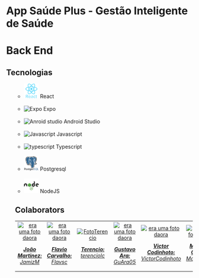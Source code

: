 <h1>App Saúde Plus - Gestão Inteligente de Saúde</h1>
<h1>Back End</h1>

<h2>Tecnologias</h2>
<ul> 
   <ul>
  <li>
    <img src="https://raw.githubusercontent.com/devicons/devicon/master/icons/react/react-original-wordmark.svg" alt="react" width="40" height="40"/>  React
  </li>
  <br>
  <li>
    <img src="./assets/logo_expo.png" alt="Expo" width="80" height="40"/> Expo
  </li>
  <br>
  <li>
    <img src="https://cdn.jsdelivr.net/gh/devicons/devicon@latest/icons/androidstudio/androidstudio-original.svg" alt="Anroid studio" width="40" height="40"/> Android Studio
  </li>
  <br>
  <li>
    <img src="https://cdn.jsdelivr.net/gh/devicons/devicon@latest/icons/javascript/javascript-original.svg" alt="Javascript" width="40" height="40"/> Javascript
  </li>
  <br>
   <li> 
      <img src="https://cdn.jsdelivr.net/gh/devicons/devicon@latest/icons/typescript/typescript-original.svg" alt="typescript" width="40" height="40" /> Typescript
   </li>
   <br>
  <li>
    <img src="https://raw.githubusercontent.com/devicons/devicon/master/icons/postgresql/postgresql-original-wordmark.svg" alt="postgresql" width="40" height="40"/> Postgresql
  </li>
  <br>
  <li>
    <img src="https://raw.githubusercontent.com/devicons/devicon/master/icons/nodejs/nodejs-original-wordmark.svg" alt="nodejs" width="40" height="40"/> NodeJS
  </li>
</ul>

<h2>Colaborators</h2>
<table>
  <tr>
    <td align="center">
      <a href="#">
        <img src="https://avatars.githubusercontent.com/u/133376282?v=4" width="100px;" alt="era uma foto daora"/><br>
        <sub>
          <p><b><i>João Martinez:</i></b> <a href="https://github.com/JamizM"><i>JamizM</i></a></p>
        </sub>
      </a>
    </td>
    <td align="center">
      <a href="#">
        <img src="https://avatars.githubusercontent.com/u/124106382?v=4" width="100px;" alt="era uma foto daora"/><br>
        <sub>
          <p><b><i>Flavio Carvalho:</i></b> <a href="https://github.com/Flavsc"><i>Flavsc</i></a></p>
        </sub>
      </a>
    </td>
    <td align="center">
      <a href="#">
        <img src="https://avatars.githubusercontent.com/u/138916786?v=4" width="200px;" alt="FotoTerencio"/><br>
        <sub>
          <p><b><i>Terencio:</i></b> <a href="https://github.com/terenciolc"><i>terenciolc</i></a></p>
        </sub>
      </a>
    </td>
    <td align="center">
      <a href="#">
        <img src="https://avatars.githubusercontent.com/u/133230167?v=4" width="100px;" alt="era uma foto daora"/><br>
        <sub>
          <p><b><i>Gustavo Ara:</i></b> <a href="https://github.com/GuAra05"><i>GuAra05</i></a></p>
        </sub>
      </a>
    </td>
    <td align="center">
      <a href="#">
        <img src="https://avatars.githubusercontent.com/u/133376215?v=4" width="70px;" alt="era uma foto daora"/><br>
        <sub>
          <p><b><i>Victor Codinhoto:</i></b> <a href="https://github.com/VictorCodinhoto"><i>VictorCodinhoto</i></a></p>
        </sub>
      </a>
    </td>
    <td align="center">
      <a href="#">
        <img src="https://avatars.githubusercontent.com/u/126502239?v=4" width="100px;" alt="era uma foto daora"/><br>
        <sub>
          <p><b><i>Matheus Chinen:</i></b> <a href="https://github.com/Matz34231"><i>Matz34231</i></a></p>
        </sub>
      </a>
    </td>
  </tr>
</table>
